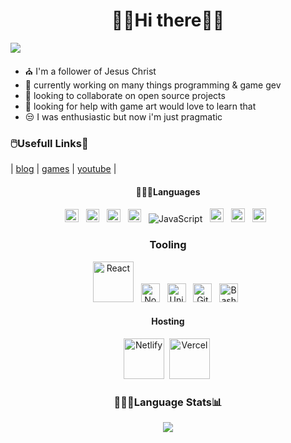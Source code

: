 

<h1 align="center"> 👋🏽Hi there👋🏽 </h1>

![](https://komarev.com/ghpvc/?username=cazterk&style=flat-square&color=blue) 
- ⛪ I'm a follower of Jesus Christ 
- 🔭 currently working on many things programming & game gev 
- 👯 looking to collaborate on open source projects
- 🤔 looking for help with game art would love to learn that
- 😒 I was enthusiastic but now i'm just pragmatic 

### 🖱️Usefull Links🔗
| [blog](https://www.terklog.com/) | [games](https://cazterk.itch.io/) | [youtube](https://www.youtube.com/c/cazterk) |

<h4 align="center">👨🏽‍💻Languages</h4> 
<p align="center">
<img align="" alt="C#" height="21.6px"  src="https://img.shields.io/badge/C%23-239120?style=for-the-badge&logo=c-sharp&logoColor=white"/>&nbsp&nbsp
<img align="" alt="HTML5"  height="21.6px"  src="https://img.shields.io/badge/HTML5-E34F26?style=for-the-badge&logo=html5&logoColor=white"/>&nbsp&nbsp
<img align="" alt="CSS3"  height="21.6px"  src="https://img.shields.io/badge/CSS3-1572B6?style=for-the-badge&logo=css3&logoColor=white"/>&nbsp&nbsp
<img align="" alt="Sass"  height="21.6px"  src="https://img.shields.io/badge/Sass-CC6699?style=for-the-badge&logo=sass&logoColor=white"/>&nbsp&nbsp
<img align="" alt="JavaScript" hheight="21.6px"  src="https://img.shields.io/badge/JavaScript-F7DF1E?style=for-the-badge&logo=javascript&logoColor=black" />&nbsp&nbsp
<img align="" alt="TypeScript" height="22px" src="https://img.shields.io/badge/TypeScript-007ACC?style=for-the-badge&logo=typescript&logoColor=white" />&nbsp&nbsp
<img alt="Ruby" height="22px"	src="https://img.shields.io/badge/Ruby-CC342D?style=for-the-badge&logo=ruby&logoColor=white" />&nbsp&nbsp
<img align="" alt="Python" height="22px" src="https://img.shields.io/badge/python-3670A0?style=flat-square&logo=python&logoColor=white" />&nbsp&nbsp
</p>

<h3 align="center">Tooling</h3>
<p align="center">
<img align="" alt="React" width="65px" src="https://img.shields.io/badge/react-%2320232a.svg?style=flat-square&logo=react&logoColor=%2361DAFB"/>&nbsp&nbsp
<img align="" alt="NodeJS" width="30px" src="https://cdn.jsdelivr.net/gh/devicons/devicon/icons/nodejs/nodejs-original.svg#dark-mode-only"/>&nbsp&nbsp
<img align="" alt="Unity" width="30px" src="https://img.icons8.com/color/64/000000/unity.png#dark-mode-only" />&nbsp&nbsp
<img align="" alt="Git" width="30px" src="https://cdn.jsdelivr.net/gh/devicons/devicon/icons/git/git-original.svg#dark-mode-only"/>&nbsp&nbsp
<img align="" alt="Bash" width="30px" src="https://cdn.jsdelivr.net/gh/devicons/devicon/icons/bash/bash-plain.svg#dark-mode-only" />&nbsp&nbsp
</p>

<h4 align="center">Hosting</h4>

<p align="center">
<img align="" alt="Netlify" width="65px" src="https://img.shields.io/badge/netlify-%23000000.svg?style=flat-square&logo=netlify&logoColor=#00C7B7"/>&nbsp
<img align="" alt="Vercel" width="65px" src="https://img.shields.io/badge/vercel-%23000000.svg?style=flat-square&logo=vercel&logoColor=white"/>&nbsp
</p>


<h3 align="center"> 👨🏽‍💻Language Stats📊 </h3>


<p align="center" >
<img src="https://github-readme-stats.vercel.app/api/top-langs/?username=cazterk&hide_border=true&theme=tokyonight&layout=compact">        
</p>   

